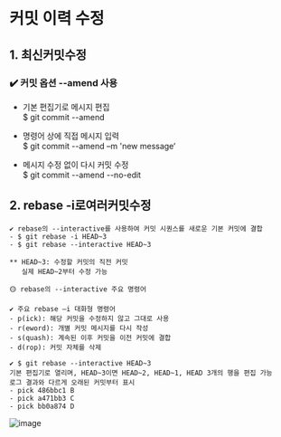 # 커밋 이력 수정
## 1. 최신커밋수정
### ✔️ 커밋 옵션 --amend 사용
- 기본 편집기로 메시지 편집<br> 
$ git commit --amend

- 명령어 상에 직접 메시지 입력  
$ git commit --amend –m 'new message‘

- 메시지 수정 없이 다시 커밋 수정 <br> 
$ git commit --amend --no-edit

## 2. rebase -i로여러커밋수정
```
✔️ rebase의 --interactive를 사용하여 커밋 시퀀스를 새로운 기본 커밋에 결합
- $ git rebase -i HEAD~3
- $ git rebase --interactive HEAD~3

** HEAD~3: 수정할 커밋의 직전 커밋
   실제 HEAD~2부터 수정 가능

🟡 rebase의 --interactive 주요 명령어

✔️ 주요 rebase –i 대화형 명령어
- p(ick): 해당 커밋을 수정하지 않고 그대로 사용
- r(eword): 개별 커밋 메시지를 다시 작성
- s(quash): 계속된 이후 커밋을 이전 커밋에 결합
- d(rop): 커밋 자체를 삭제

✔️ $ git rebase --interactive HEAD~3
기본 편집기로 열리며, HEAD~3이면 HEAD~2, HEAD~1, HEAD 3개의 행을 편집 가능
로그 결과와 다르게 오래된 커밋부터 표시
- pick 486bbc1 B
- pick a471bb3 C
- pick bb0a874 D
```
![image](https://github.com/revivalroot/OSS-subject/assets/127114915/309866e4-a26d-4695-ab1a-d76d1defa5ab)
